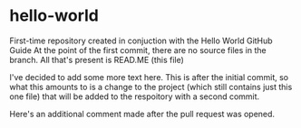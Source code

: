 # hello-world
First-time repository created in conjuction with the Hello World GitHub Guide
At the point of the first commit, there are no source files in the branch.  All that's
present is READ.ME (this file)

I've decided to add some more text here.  This is after the initial commit, so what this
amounts to is a change to the project (which still contains just this one file) that 
will be added to the respoitory with a second commit.

Here's an additional comment made after the pull request was opened.

